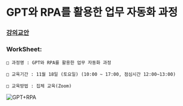 # GPT와 RPA를 활용한 업무 자동화 과정

### [강의교안](https://drive.google.com/file/d/1lS1CMX7ZPymc1_nsvqAeIvLMf3m-jfhO/view?usp=sharing)
### WorkSheet:

`````
□ 과정명 : GPT와 RPA를 활용한 업무 자동화 과정

□ 교육기간 : 11월 18일 (토요일) (10:00 ~ 17:00, 점심시간 12:00~13:00) 

□ 교육방법 : 집체 교육(Zoom)
`````


![GPT+RPA](https://github.com/JSJeong-me/KOSA_GPT_RPA/assets/54794815/63322a37-3399-482f-883b-263a55538bba)
